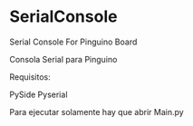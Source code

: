 # SerialConsole
Serial Console For Pinguino Board

Consola Serial para Pinguino

Requisitos:

PySide
Pyserial

Para ejecutar solamente hay que abrir Main.py